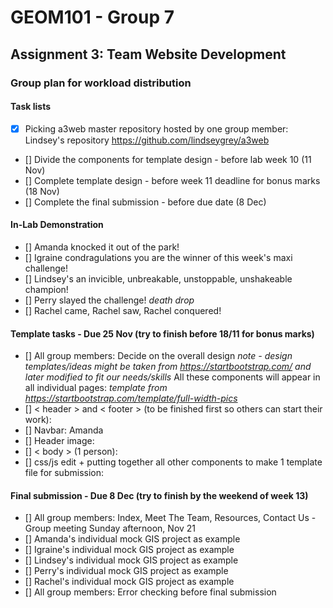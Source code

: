 # GEOM101 - Group 7
## Assignment 3: Team Website Development

### Group plan for workload distribution

#### Task lists

- [x] Picking a3web master repository hosted by one group member: Lindsey's repository https://github.com/lindseygrey/a3web
- [] Divide the components for template design - before lab week 10 (11 Nov) 
- [] Complete template design - before week 11 deadline for bonus marks (18 Nov)
- [] Complete the final submission - before due date (8 Dec)

#### In-Lab Demonstration

- [] Amanda knocked it out of the park!
- [] Igraine condragulations you are the winner of this week's maxi challenge!
- [] Lindsey's an invicible, unbreakable, unstoppable, unshakeable champion!
- [] Perry slayed the challenge! *death drop*
- [] Rachel came, Rachel saw, Rachel conquered!

#### Template tasks - Due **25 Nov** (try to finish before 18/11 for bonus marks)
- [] All group members: Decide on the overall design
*note - design templates/ideas might be taken from https://startbootstrap.com/ and later modified to fit our needs/skills*
All these components will appear in all individual pages:
*template from https://startbootstrap.com/template/full-width-pics*
- [] < header > and < footer > (to be finished first so others can start their work):
- [] Navbar: Amanda
- [] Header image:
- [] < body > (1 person): 
- [] css/js edit + putting together all other components to make 1 template file for submission:

#### Final submission - Due **8 Dec** (try to finish by the weekend of week 13)
- [] All group members: Index, Meet The Team, Resources, Contact Us - Group meeting Sunday afternoon, Nov 21
- [] Amanda's individual mock GIS project as example
- [] Igraine's individual mock GIS project as example
- [] Lindsey's individual mock GIS project as example
- [] Perry's individual mock GIS project as example
- [] Rachel's individual mock GIS project as example
- [] All group members: Error checking before final submission